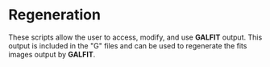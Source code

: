 # Regeneration #

These scripts allow the user to access, modify, and use __GALFIT__ output. This output is included in the "G" files and can be used to regenerate the fits images output by __GALFIT__. 